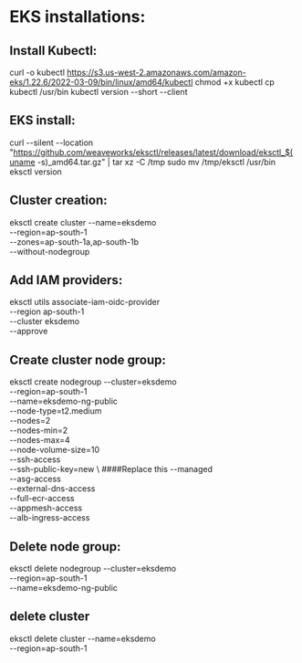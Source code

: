 # EKS installations:





Install Kubectl:
----------------

curl -o kubectl https://s3.us-west-2.amazonaws.com/amazon-eks/1.22.6/2022-03-09/bin/linux/amd64/kubectl
chmod +x kubectl
cp kubectl /usr/bin
kubectl version --short --client

EKS install:
------------

curl --silent --location "https://github.com/weaveworks/eksctl/releases/latest/download/eksctl_$(uname -s)_amd64.tar.gz" | tar xz -C /tmp
sudo mv /tmp/eksctl /usr/bin
eksctl version

Cluster creation:
-----------------
eksctl create cluster --name=eksdemo \
                  --region=ap-south-1 \
                  --zones=ap-south-1a,ap-south-1b \
                  --without-nodegroup 


Add IAM providers:
-----------------

eksctl utils associate-iam-oidc-provider \
    --region ap-south-1 \
    --cluster eksdemo \
    --approve

Create cluster node group:
-------------------------


eksctl create nodegroup --cluster=eksdemo \
                   --region=ap-south-1 \
                   --name=eksdemo-ng-public \
                   --node-type=t2.medium \
                   --nodes=2 \
                   --nodes-min=2 \
                   --nodes-max=4 \
                   --node-volume-size=10 \
                   --ssh-access \
                   --ssh-public-key=new \     ####Replace this
                   --managed \
                   --asg-access \
                   --external-dns-access \
                   --full-ecr-access \
                   --appmesh-access \
                   --alb-ingress-access	

                   
Delete node group:
------------------

eksctl delete nodegroup --cluster=eksdemo \
                   --region=ap-south-1 \
	          			   --name=eksdemo-ng-public	


delete cluster
--------------

eksctl delete cluster --name=eksdemo \
                  --region=ap-south-1
